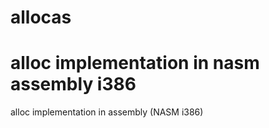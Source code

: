 
# allocas
alloc implementation in nasm assembly i386
=======
alloc implementation in assembly (NASM i386)
